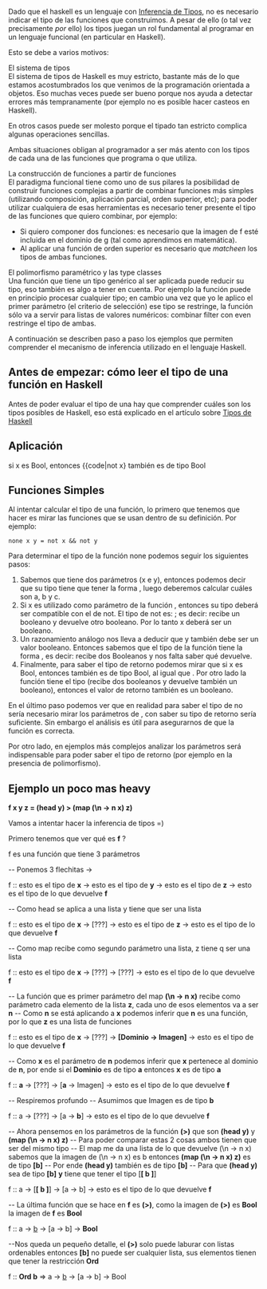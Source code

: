 Dado que el haskell es un lenguaje con [Inferencia de Tipos](inferencia-de-tipos.html), no es necesario indicar el tipo de las funciones que construimos. A pesar de ello (o tal vez precisamente *por* ello) los tipos juegan un rol fundamental al programar en un lenguaje funcional (en particular en Haskell).

Esto se debe a varios motivos:

El sistema de tipos  
El sistema de tipos de Haskell es muy estricto, bastante más de lo que estamos acostumbrados los que venimos de la programación orientada a objetos. Eso muchas veces puede ser bueno porque nos ayuda a detectar errores más tempranamente (por ejemplo no es posible hacer casteos en Haskell).

En otros casos puede ser molesto porque el tipado tan estricto complica algunas operaciones sencillas.

Ambas situaciones obligan al programador a ser más atento con los tipos de cada una de las funciones que programa o que utiliza.

<!-- -->

La construcción de funciones a partir de funciones  
El paradigma funcional tiene como uno de sus pilares la posibilidad de construir funciones complejas a partir de combinar funciones más simples (utilizando composición, aplicación parcial, orden superior, etc); para poder utilizar cualquiera de esas herramientas es necesario tener presente el tipo de las funciones que quiero combinar, por ejemplo:

-   Si quiero componer dos funciones: es necesario que la imagen de f esté incluida en el dominio de g (tal como aprendimos en matemática).
-   Al aplicar una función de orden superior es necesario que *matcheen* los tipos de ambas funciones.

<!-- -->

El polimorfismo paramétrico y las type classes  
Una función que tiene un tipo genérico al ser aplicada puede reducir su tipo, eso también es algo a tener en cuenta. Por ejemplo la función puede en principio procesar cualquier tipo; en cambio una vez que yo le aplico el primer parámetro (el criterio de selección) ese tipo se restringe, la función sólo va a servir para listas de valores numéricos: combinar filter con even restringe el tipo de ambas.

A continuación se describen paso a paso los ejemplos que permiten comprender el mecanismo de inferencia utilizado en el lenguaje Haskell.

Antes de empezar: cómo leer el tipo de una función en Haskell
-------------------------------------------------------------

Antes de poder evaluar el tipo de una hay que comprender cuáles son los tipos posibles de Haskell, eso está explicado en el artículo sobre [Tipos de Haskell](tipos-de-haskell.html)

Aplicación
----------

si x es Bool, entonces {{code|not x} también es de tipo Bool

Funciones Simples
-----------------

Al intentar calcular el tipo de una función, lo primero que tenemos que hacer es mirar las funciones que se usan dentro de su definición. Por ejemplo:

`none x y = not x && not y`

Para determinar el tipo de la función none podemos seguir los siguientes pasos:

1.  Sabemos que tiene dos parámetros (x e y), entonces podemos decir que su tipo tiene que tener la forma , luego deberemos calcular cuáles son a, b y c.
2.  Si x es utilizado como parámetro de la función , entonces su tipo deberá ser compatible con el de not. El tipo de not es: ; es decir: recibe un booleano y devuelve otro booleano. Por lo tanto x deberá ser un booleano.
3.  Un razonamiento análogo nos lleva a deducir que y también debe ser un valor booleano. Entonces sabemos que el tipo de la función tiene la forma , es decir: recibe dos Booleanos y nos falta saber qué devuelve.
4.  Finalmente, para saber el tipo de retorno podemos mirar que si x es Bool, entonces también es de tipo Bool, al igual que . Por otro lado la función tiene el tipo (recibe dos booleanos y devuelve también un booleano), entonces el valor de retorno también es un booleano.

En el último paso podemos ver que en realidad para saber el tipo de no sería necesario mirar los parámetros de , con saber su tipo de retorno sería suficiente. Sin embargo el análisis es útil para asegurarnos de que la función es correcta.

Por otro lado, en ejemplos más complejos analizar los parámetros será indispensable para poder saber el tipo de retorno (por ejemplo en la presencia de polimorfismo).

Ejemplo un poco mas heavy
-------------------------

**f x y z = (head y) &gt; (map (\\n -&gt; n x) z)**

Vamos a intentar hacer la inferencia de tipos =)

Primero tenemos que ver qué es **f** ?

f es una función que tiene 3 parámetros

-- Ponemos 3 flechitas -&gt;

f :: esto es el tipo de **x** -&gt; esto es el tipo de **y** -&gt; esto es el tipo de **z** -&gt; esto es el tipo de lo que devuelve **f**

-- Como head se aplica a una lista y tiene que ser una lista

f :: esto es el tipo de **x** -&gt; \[???\] -&gt; esto es el tipo de **z** -&gt; esto es el tipo de lo que devuelve **f**

-- Como map recibe como segundo parámetro una lista, z tiene q ser una lista

f :: esto es el tipo de **x** -&gt; \[???\] -&gt; \[???\] -&gt; esto es el tipo de lo que devuelve **f**

-- La función que es primer parámetro del map **(\\n -&gt; n x)** recibe como parámetro cada elemento de la lista **z**, cada uno de esos elementos va a ser **n** -- Como **n** se está aplicando a **x** podemos inferir que **n** es una función, por lo que **z** es una lista de funciones

f :: esto es el tipo de **x** -&gt; \[???\] -&gt; **\[Dominio -&gt; Imagen\]** -&gt; esto es el tipo de lo que devuelve **f**

-- Como **x** es el parámetro de **n** podemos inferir que **x** pertenece al dominio de **n**, por ende si el **Dominio** es de tipo **a** entonces **x** es de tipo **a**

f :: **a** -&gt; \[???\] -&gt; \[**a** -&gt; Imagen\] -&gt; esto es el tipo de lo que devuelve **f**

-- Respiremos profundo -- Asumimos que Imagen es de tipo **b**

f :: a -&gt; \[???\] -&gt; \[a -&gt; **b**\] -&gt; esto es el tipo de lo que devuelve **f**

-- Ahora pensemos en los parámetros de la función **(&gt;)** que son **(head y)** y **(map (\\n -&gt; n x) z)** -- Para poder comparar estas 2 cosas ambos tienen que ser del mismo tipo -- El map me da una lista de lo que devuelve (\\n -&gt; n x) sabemos que la imagen de (\\n -&gt; n x) es b entonces **(map (\\n -&gt; n x) z)** es de tipo **\[b\]** -- Por ende **(head y)** también es de tipo **\[b\]** -- Para que **(head y)** sea de tipo **\[b\]** **y** tiene que tener el tipo \[**\[ b \]**\]

f :: a -&gt; \[**\[ b \]**\] -&gt; \[a -&gt; b\] -&gt; esto es el tipo de lo que devuelve **f**

-- La última función que se hace en **f** es **(&gt;)**, como la imagen de **(&gt;)** es **Bool** la imagen de **f** es **Bool**

f :: a -&gt; [b](b.html) -&gt; \[a -&gt; b\] -&gt; **Bool**

--Nos queda un pequeño detalle, el **(&gt;)** solo puede laburar con listas ordenables entonces **\[b\]** no puede ser cualquier lista, sus elementos tienen que tener la restricción **Ord**

f :: **Ord b** =&gt; a -&gt; [b](b.html) -&gt; \[a -&gt; b\] -&gt; Bool
